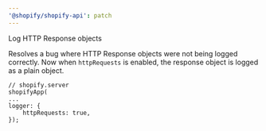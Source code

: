 ```yaml
---
'@shopify/shopify-api': patch
---
```


Log HTTP Response objects

Resolves a bug where HTTP Response objects were not being logged correctly. Now when `httpRequests` is enabled, the response object is logged as a plain object.

```
// shopify.server
shopifyApp(
...
logger: {
    httpRequests: true,
});
```
